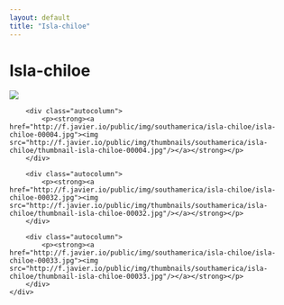 ```yaml
---
layout: default
title: "Isla-chiloe"
---
```


<h1 class="page" style="padding-left:0%;">Isla-chiloe</h1>
<div class="page">
    <div class="autowide">
        <div class="autocolumn">
            <p><strong><a href="http://f.javier.io/public/img/southamerica/isla-chiloe/isla-chiloe-00024.jpg"><img src="http://f.javier.io/public/img/thumbnails/southamerica/isla-chiloe/thumbnail-isla-chiloe-00024.jpg"/></a></strong></p>
        </div>

        <div class="autocolumn">
            <p><strong><a href="http://f.javier.io/public/img/southamerica/isla-chiloe/isla-chiloe-00004.jpg"><img src="http://f.javier.io/public/img/thumbnails/southamerica/isla-chiloe/thumbnail-isla-chiloe-00004.jpg"/></a></strong></p>
        </div>

        <div class="autocolumn">
            <p><strong><a href="http://f.javier.io/public/img/southamerica/isla-chiloe/isla-chiloe-00032.jpg"><img src="http://f.javier.io/public/img/thumbnails/southamerica/isla-chiloe/thumbnail-isla-chiloe-00032.jpg"/></a></strong></p>
        </div>

        <div class="autocolumn">
            <p><strong><a href="http://f.javier.io/public/img/southamerica/isla-chiloe/isla-chiloe-00033.jpg"><img src="http://f.javier.io/public/img/thumbnails/southamerica/isla-chiloe/thumbnail-isla-chiloe-00033.jpg"/></a></strong></p>
        </div>
    </div>
</div>
